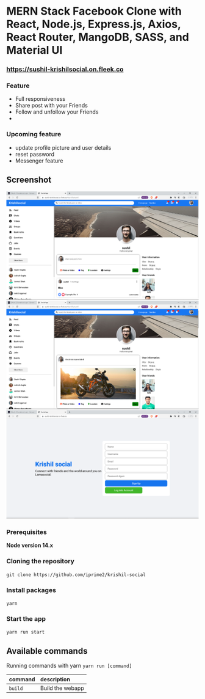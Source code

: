 # MERN Stack Facebook Clone with React, Node.js, Express.js, Axios, React Router, MangoDB, SASS, and Material UI

### https://sushil-krishilsocial.on.fleek.co

### Feature

- Full responsiveness
- Share post with your Friends
- Follow and unfollow your Friends
- 

### Upcoming feature

- update profile picture and user details
- reset password
- Messenger feature

## Screenshot

![Screenshot](social.png)
![Screenshot](social2.png)
![Screenshot](socialsignup.png)

### Prerequisites

**Node version 14.x**

### Cloning the repository

```shell
git clone https://github.com/iprime2/krishil-social
```

### Install packages

```shell
yarn 
```

### Start the app

```shell
yarn run start
```

## Available commands

Running commands with yarn `yarn run [command]`

| command         | description                              |
| :-------------- | :--------------------------------------- |
| `build`         | Build the webapp                         |
